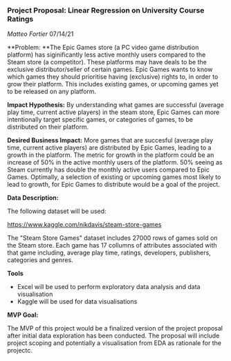 ### Project Proposal: Linear Regression on University Course Ratings

*Matteo Fortier*
07/14/21

**Problem: **The Epic Games store (a PC video game distribution platform) has siginificantly less active monthly users compared to the Steam store (a competitor). These platforms may have deals to be the exclusive distributor/seller of certain games. Epic Games wants to know which games they should prioritise having (exclusive) rights to, in order to grow their platform. This includes existing games, or upcoming games yet to be released on any platform.

**Impact Hypothesis:** By understanding what games are successful (average play time, current active players) in the steam store, Epic Games can more intentionally target specific games, or categories of games, to be distributed on their platform. 

**Desired Business Impact:** More games that are succesful (average play time, current active players) are distributed by Epic Games, leading to a growth in the platform. The metric for growth in the platform could be an increase of 50% in the active monthly users of the platform. 50% seeing as Steam currently has double the monthly active users compared to Epic Games. Optimally, a selection of existing or upcoming games most likely to lead to growth, for Epic Games to distribute would be a goal of the project. 

**Data Description:**

The following dataset will be used:

https://www.kaggle.com/nikdavis/steam-store-games

The "Steam Store Games" dataset includes 27000 rows of games sold on the Steam store. Each game has 17 collumns of attributes associated with that game including, average play time, ratings, developers, publishers, categories and genres. 

**Tools**

- Excel will be used to perform exploratory data analysis and data visualisation
- Kaggle will be used for data visualisations

**MVP Goal:**

The MVP of this project would be a finalized version of the project proposal after initial data exploration has been conducted. The proposal will include project scoping and potentially a visualisation from EDA as rationale for the projectc. 
